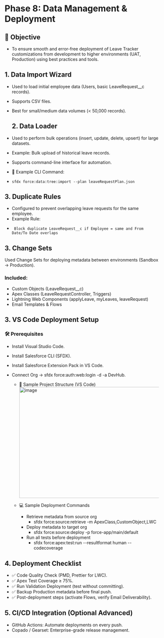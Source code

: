 # Phase 8: Data Management & Deployment
## 🔹 Objective

- To ensure smooth and error-free deployment of Leave Tracker customizations from development to higher environments (UAT, Production) using best practices and tools.

## 1. Data Import Wizard
- Used to load initial employee data (Users, basic LeaveRequest__c records).
- Supports CSV files.
- Best for small/medium data volumes (< 50,000 records).

  ## 2. Data Loader

- Used to perform bulk operations (insert, update, delete, upsert) for large datasets.
- Example: Bulk upload of historical leave records.
- Supports command-line interface for automation.
- 📌 Example CLI Command:
-     sfdx force:data:tree:import --plan leaveRequestPlan.json

## 3. Duplicate Rules

- Configured to prevent overlapping leave requests for the same employee.
- Example Rule:
-      Block duplicate LeaveRequest__c if Employee = same and From Date/To Date overlaps

  
## 3. Change Sets

Used Change Sets for deploying metadata between environments (Sandbox → Production).
### Included:

- Custom Objects (LeaveRequest__c)
- Apex Classes (LeaveRequestController, Triggers)
- Lightning Web Components (applyLeave, myLeaves, leaveRequest)
- Email Templates & Flows

## 3. VS Code Deployment Setup
### 🛠️ Prerequisites
- Install Visual Studio Code.
- Install Salesforce CLI (SFDX).
- Install Salesforce Extension Pack in VS Code.
- Connect Org → sfdx force:auth:web:login -d -a DevHub.

   - 📂 Sample Project Structure (VS Code)
          <img width="873" height="362" alt="image" src="https://github.com/user-attachments/assets/21220f0a-6324-4ff3-8680-6e42230da82b" />


    - 💻 Sample Deployment Commands
        - Retrieve metadata from source org
            - sfdx force:source:retrieve -m ApexClass,CustomObject,LWC
        - Deploy metadata to target org
            - sfdx force:source:deploy -p force-app/main/default
        - Run all tests before deployment
            - sfdx force:apex:test:run --resultformat human --codecoverage

## 4. Deployment Checklist

- ✅ Code Quality Check (PMD, Prettier for LWC).
- ✅ Apex Test Coverage ≥ 75%.
- ✅ Run Validation Deployment (test without committing).
- ✅ Backup Production metadata before final push.
- ✅ Post-deployment steps (activate Flows, verify Email Deliverability).

## 5. CI/CD Integration (Optional Advanced)

- GitHub Actions: Automate deployments on every push.
- Copado / Gearset: Enterprise-grade release management.


